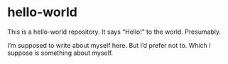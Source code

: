 # hello-world
This is a hello-world repository. It says “Hello!” to the world. Presumably.

I’m supposed to write about myself here. But I’d prefer not to. Which I suppose is something about myself.
